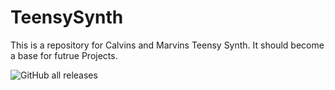 # TeensySynth

This is a repository for Calvins and Marvins Teensy Synth.
It should become a base for futrue Projects.

![GitHub all releases](https://img.shields.io/github/downloads/MarvinHauke/TeensySynth/total)
